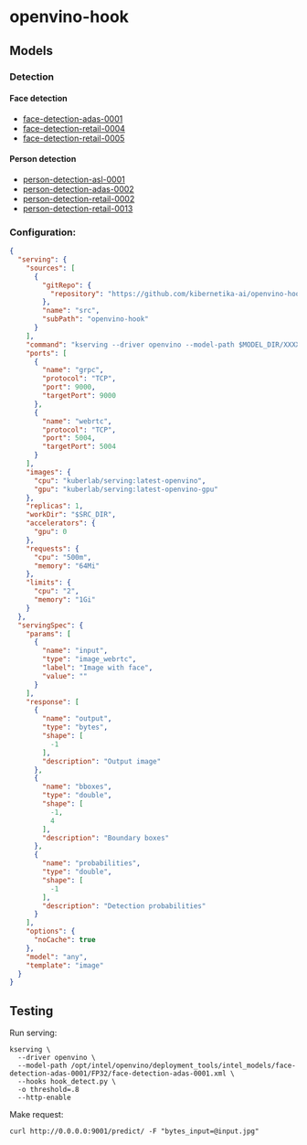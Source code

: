 # openvino-hook

## Models

### Detection

#### Face detection
* [face-detection-adas-0001](https://github.com/opencv/open_model_zoo/tree/master/models/intel/face-detection-adas-0001)
* [face-detection-retail-0004](https://github.com/opencv/open_model_zoo/tree/master/models/intel/face-detection-retail-0004)
* [face-detection-retail-0005](https://github.com/opencv/open_model_zoo/tree/master/models/intel/face-detection-retail-0005)

#### Person detection
* [person-detection-asl-0001](https://github.com/opencv/open_model_zoo/tree/master/models/intel/person-detection-asl-0001)
* [person-detection-adas-0002](https://github.com/opencv/open_model_zoo/tree/master/models/intel/person-detection-adas-0002)
* [person-detection-retail-0002](https://github.com/opencv/open_model_zoo/tree/master/models/intel/person-detection-retail-0002)
* [person-detection-retail-0013](https://github.com/opencv/open_model_zoo/tree/master/models/intel/person-detection-retail-0013)

### Configuration:

```json
{
  "serving": {
    "sources": [
      {
        "gitRepo": {
          "repository": "https://github.com/kibernetika-ai/openvino-hook"
        },
        "name": "src",
        "subPath": "openvino-hook"
      }
    ],
    "command": "kserving --driver openvino --model-path $MODEL_DIR/XXXX-detection-XXXX-XXXX.xml --hooks $SRC_DIR/hook_detect.py -o threshold=.1 -o object_name=OBJECT --http-enable --webrtc --input-name input --output-name output",
    "ports": [
      {
        "name": "grpc",
        "protocol": "TCP",
        "port": 9000,
        "targetPort": 9000
      },
      {
        "name": "webrtc",
        "protocol": "TCP",
        "port": 5004,
        "targetPort": 5004
      }
    ],
    "images": {
      "cpu": "kuberlab/serving:latest-openvino",
      "gpu": "kuberlab/serving:latest-openvino-gpu"
    },
    "replicas": 1,
    "workDir": "$SRC_DIR",
    "accelerators": {
      "gpu": 0
    },
    "requests": {
      "cpu": "500m",
      "memory": "64Mi"
    },
    "limits": {
      "cpu": "2",
      "memory": "1Gi"
    }
  },
  "servingSpec": {
    "params": [
      {
        "name": "input",
        "type": "image_webrtc",
        "label": "Image with face",
        "value": ""
      }
    ],
    "response": [
      {
        "name": "output",
        "type": "bytes",
        "shape": [
          -1
        ],
        "description": "Output image"
      },
      {
        "name": "bboxes",
        "type": "double",
        "shape": [
          -1,
          4
        ],
        "description": "Boundary boxes"
      },
      {
        "name": "probabilities",
        "type": "double",
        "shape": [
          -1
        ],
        "description": "Detection probabilities"
      }
    ],
    "options": {
      "noCache": true
    },
    "model": "any",
    "template": "image"
  }
}
```

## Testing

Run serving:

```shell script
kserving \
  --driver openvino \
  --model-path /opt/intel/openvino/deployment_tools/intel_models/face-detection-adas-0001/FP32/face-detection-adas-0001.xml \
  --hooks hook_detect.py \
  -o threshold=.8
  --http-enable
```

Make request:

```shell script
curl http://0.0.0.0:9001/predict/ -F "bytes_input=@input.jpg"
```